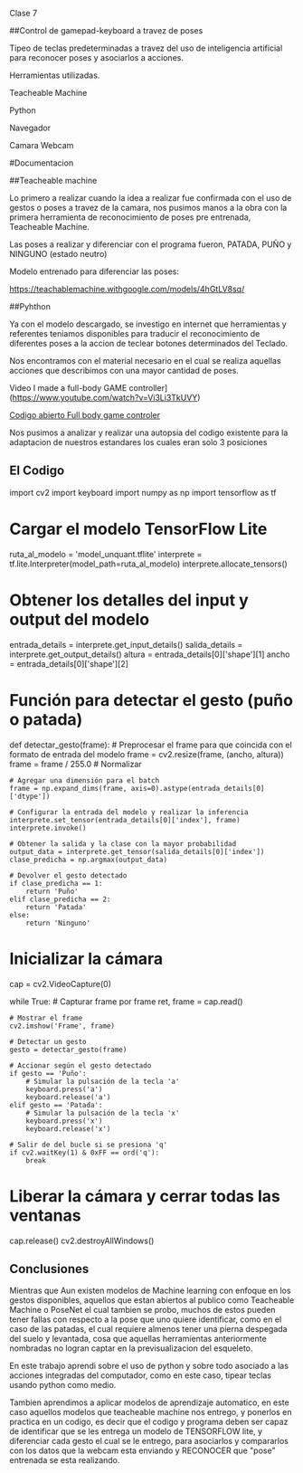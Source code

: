 Clase 7

##Control de gamepad-keyboard a travez de poses

Tipeo de teclas predeterminadas a travez del uso de inteligencia artificial para reconocer poses y asociarlos a acciones.

Herramientas utilizadas.

Teacheable Machine

Python

Navegador

Camara Webcam

#Documentacion

##Teacheable machine

Lo primero a realizar cuando la idea a realizar fue confirmada con el uso de gestos o poses a travez de la camara, nos pusimos
manos a la obra con la primera herramienta de reconocimiento de poses pre entrenada, Teacheable Machine.

Las poses a realizar y diferenciar con el programa fueron, PATADA, PUÑO y NINGUNO (estado neutro)

Modelo entrenado para diferenciar las poses:

https://teachablemachine.withgoogle.com/models/4hGtLV8sq/

##Pyhthon

Ya con el modelo descargado, se investigo en internet que herramientas y referentes teniamos disponibles para traducir el reconocimiento de diferentes poses
a la accion de teclear botones determinados del Teclado.

Nos encontramos con el material necesario en el cual se realiza aquellas acciones que describimos con una mayor cantidad de poses.

Video  I made a full-body GAME controller](https://www.youtube.com/watch?v=Vi3Li3TkUVY) 

[Codigo abierto Full body game controler](https://github.com/everythingishacked/Gamebody)

Nos pusimos a analizar y realizar una autopsia del codigo existente para la adaptacion de nuestros estandares los cuales eran solo 3 posiciones

## El Codigo 

import cv2
import keyboard
import numpy as np
import tensorflow as tf

# Cargar el modelo TensorFlow Lite
ruta_al_modelo = 'model_unquant.tflite'
interprete = tf.lite.Interpreter(model_path=ruta_al_modelo)
interprete.allocate_tensors()

# Obtener los detalles del input y output del modelo
entrada_details = interprete.get_input_details()
salida_details = interprete.get_output_details()
altura = entrada_details[0]['shape'][1]
ancho = entrada_details[0]['shape'][2]

# Función para detectar el gesto (puño o patada)
def detectar_gesto(frame):
    # Preprocesar el frame para que coincida con el formato de entrada del modelo
    frame = cv2.resize(frame, (ancho, altura))
    frame = frame / 255.0  # Normalizar

    # Agregar una dimensión para el batch
    frame = np.expand_dims(frame, axis=0).astype(entrada_details[0]['dtype'])

    # Configurar la entrada del modelo y realizar la inferencia
    interprete.set_tensor(entrada_details[0]['index'], frame)
    interprete.invoke()

    # Obtener la salida y la clase con la mayor probabilidad
    output_data = interprete.get_tensor(salida_details[0]['index'])
    clase_predicha = np.argmax(output_data)

    # Devolver el gesto detectado
    if clase_predicha == 1:
        return 'Puño'
    elif clase_predicha == 2:
        return 'Patada'
    else:
        return 'Ninguno'

# Inicializar la cámara
cap = cv2.VideoCapture(0)

while True:
    # Capturar frame por frame
    ret, frame = cap.read()

    # Mostrar el frame
    cv2.imshow('Frame', frame)

    # Detectar un gesto
    gesto = detectar_gesto(frame)

    # Accionar según el gesto detectado
    if gesto == 'Puño':
        # Simular la pulsación de la tecla 'a'
        keyboard.press('a')
        keyboard.release('a')
    elif gesto == 'Patada':
        # Simular la pulsación de la tecla 'x'
        keyboard.press('x')
        keyboard.release('x')

    # Salir de del bucle si se presiona 'q'
    if cv2.waitKey(1) & 0xFF == ord('q'):
        break

# Liberar la cámara y cerrar todas las ventanas
cap.release()
cv2.destroyAllWindows()

## Conclusiones

Mientras que Aun existen modelos de Machine learning con enfoque en los gestos disponibles, aquellos que estan abiertos al publico como Teacheable Machine
o PoseNet el cual tambien se probo, muchos de estos pueden tener fallas con respecto a la pose que uno quiere identificar, como en el caso de las patadas,
el cual requiere almenos tener una pierna despegada del suelo y levantada, cosa que aquellas herramientas anteriormente nombradas no logran captar en la 
previsualizacion del esqueleto.

En este trabajo aprendi sobre el uso de python y sobre todo asociado a las acciones integradas del computador, como en este caso, tipear teclas usando python como medio.

Tambien aprendimos a aplicar modelos de aprendizaje automatico, en este caso aquellos modelos que teacheable machine nos entrego, y ponerlos en practica en un codigo, es decir
que el codigo y programa deben ser capaz de identificar que se les entrega un modelo de TENSORFLOW lite, y diferenciar cada gesto el cual se le entrego, para asociarlos y compararlos con los datos que la webcam esta enviando
y RECONOCER que "pose" entrenada se esta realizando.



